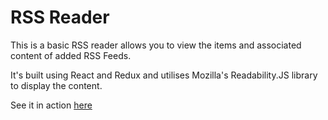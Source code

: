 # RSS Reader

This is a basic RSS reader allows you to view the items and associated content of added RSS Feeds.
    
It's built using React and Redux and utilises Mozilla's Readability.JS library to display the content.
    
See it in action [here](jmussett.github.io/RssReader)
